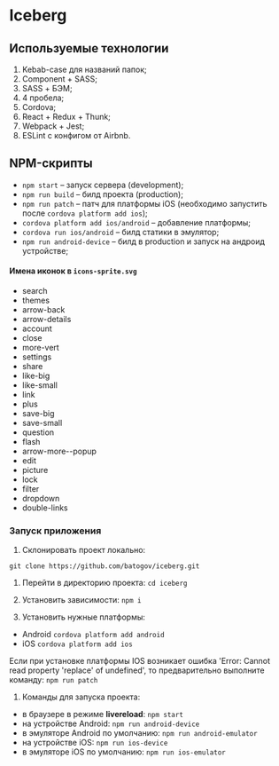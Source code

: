 # Iceberg

## Используемые технологии

1. Kebab-case для названий папок;
1. Component + SASS;
1. SASS + БЭМ;
1. 4 пробела;
1. Cordova;
1. React + Redux + Thunk;
1. Webpack + Jest;
1. ESLint с конфигом от Airbnb.

## NPM-скрипты

- `npm start` – запуск сервера (development);
- `npm run build` – билд проекта (production);
- `npm run patch` – патч для платформы iOS (необходимо запустить после `cordova platform add ios`);
- `cordova platform add ios/android` – добавление платформы;
- `cordova run ios/android` – билд статики в эмулятор;
- `npm run android-device` – билд в production и запуск на андроид устройстве;

#### Имена иконок в `icons-sprite.svg`
- search
- themes
- arrow-back
- arrow-details
- account
- close
- more-vert
- settings
- share
- like-big
- like-small
- link
- plus
- save-big
- save-small
- question
- flash
- arrow-more--popup
- edit
- picture
- lock
- filter
- dropdown
- double-links


### Запуск приложения

1. Склонировать проект локально:

`git clone https://github.com/batogov/iceberg.git`

1. Перейти в директорию проекта: `cd iceberg`

1. Установить зависимости: `npm i`

1. Установить нужные платформы: 
- Android `cordova platform add android`
- iOS `cordova platform add ios`

Если при установке платформы IOS возникает ошибка 'Error: Cannot read property 'replace' of undefined', то предварительно выполните команду: `npm run patch`

1. Команды для запуска проекта:
- в браузере в режиме **livereload**: `npm start`
- на устройстве Android: `npm run android-device`
- в эмуляторе Android по умолчанию: `npm run android-emulator`
- на устройстве iOS: `npm run ios-device`
- в эмуляторе iOS по умолчанию: `npm run ios-emulator`
